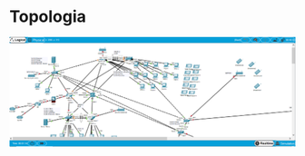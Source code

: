 # Topologia
![alt text](https://raw.githubusercontent.com/Franklin13620/Propuesta-Red-LAN/master/assets/Topologia%20-%20Figura%201.0.png)